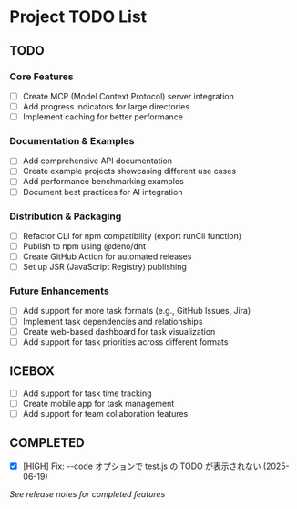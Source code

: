 # Project TODO List

## TODO

### Core Features

- [ ] Create MCP (Model Context Protocol) server integration
- [ ] Add progress indicators for large directories
- [ ] Implement caching for better performance

### Documentation & Examples

- [ ] Add comprehensive API documentation
- [ ] Create example projects showcasing different use cases
- [ ] Add performance benchmarking examples
- [ ] Document best practices for AI integration

### Distribution & Packaging

- [ ] Refactor CLI for npm compatibility (export runCli function)
- [ ] Publish to npm using @deno/dnt
- [ ] Create GitHub Action for automated releases
- [ ] Set up JSR (JavaScript Registry) publishing

### Future Enhancements

- [ ] Add support for more task formats (e.g., GitHub Issues, Jira)
- [ ] Implement task dependencies and relationships
- [ ] Create web-based dashboard for task visualization
- [ ] Add support for task priorities across different formats

## ICEBOX

- [ ] Add support for task time tracking
- [ ] Create mobile app for task management
- [ ] Add support for team collaboration features

## COMPLETED

- [x] [HIGH] Fix: --code オプションで test.js の TODO が表示されない (2025-06-19)

_See release notes for completed features_
